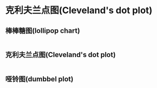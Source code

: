 
# 克利夫兰点图(Cleveland's dot plot)

## 棒棒糖图(lollipop chart)

```python

```

## 克利夫兰点图(Cleveland's dot plot)

```python

```

## 哑铃图(dumbbel plot)


```python

```

